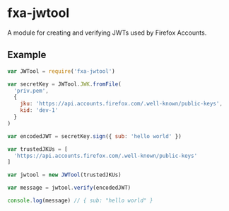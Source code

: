 # fxa-jwtool

A module for creating and verifying JWTs used by Firefox Accounts.

## Example

```js
var JWTool = require('fxa-jwtool')

var secretKey = JWTool.JWK.fromFile(
  'priv.pem',
  {
    jku: 'https://api.accounts.firefox.com/.well-known/public-keys',
    kid: 'dev-1'
  }
)

var encodedJWT = secretKey.sign({ sub: 'hello world' })

var trustedJKUs = [
  'https://api.accounts.firefox.com/.well-known/public-keys'
]

var jwtool = new JWTool(trustedJKUs)

var message = jwtool.verify(encodedJWT)

console.log(message) // { sub: "hello world" }

```
